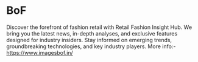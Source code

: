 # BoF
Discover the forefront of fashion retail with Retail Fashion Insight Hub. We bring you the latest news, in-depth analyses, and exclusive features designed for industry insiders. Stay informed on emerging trends, groundbreaking technologies, and key industry players. More info:-  https://www.imagesbof.in/
